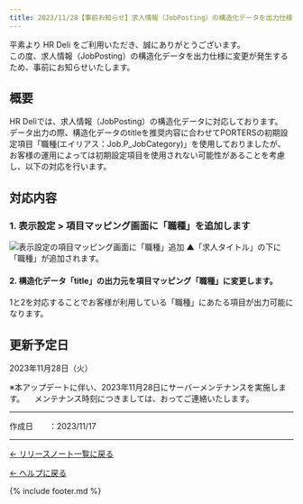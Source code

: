 ```yaml
---
title: 2023/11/28【事前お知らせ】求人情報（JobPosting）の構造化データを出力仕様に変更があります
---
```


平素より HR Deli をご利用いただき、誠にありがとうございます。<br>
この度、求人情報（JobPosting）の構造化データを出力仕様に変更が発生するため、事前にお知らせいたします。

## 概要
HR Deliでは、求人情報（JobPosting）の構造化データに対応しております。<br>
データ出力の際、構造化データのtitleを推奨内容に合わせてPORTERSの初期設定項目「職種(エイリアス：Job.P_JobCategory)」を使用しておりましたが、
お客様の運用によっては初期設定項目を使用されない可能性があることを考慮し、以下の対応を行います。

## 対応内容

### 1. 表示設定 > 項目マッピング画面に「職種」を追加します

![表示設定の項目マッピング画面に「職種」追加](https://e2info.github.io/hrdeli-docs/release-notes/images/20231128_01.png)
 ▲「求人タイトル」の下に「職種」が追加されます。

#### 2. 構造化データ「title」の出力元を項目マッピング「職種」に変更します。

1と2を対応することでお客様が利用している「職種」にあたる項目が出力可能になります。


## 更新予定日
2023年11月28日（火）

※本アップデートに伴い、2023年11月28日にサーバーメンテナンスを実施します。
　メンテナンス時刻につきましては、おってご連絡いたします。


-------------

<p>作成日　　：2023/11/17</p>

-------------

[← リリースノート一覧に戻る](https://e2info.github.io/hrdeli-docs/release-notes/archive)<br>

[← ヘルプに戻る](https://e2info.github.io/hrdeli-docs/)<br>

{% include footer.md %}